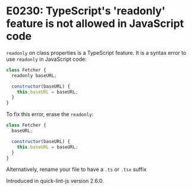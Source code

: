 # E0230: TypeScript's 'readonly' feature is not allowed in JavaScript code

`readonly` on class properties is a TypeScript feature. It is a syntax error to
use `readonly` in JavaScript code:

```javascript
class Fetcher {
  readonly baseURL;

  constructor(baseURL) {
    this.baseURL = baseURL;
  }
}
```

To fix this error, erase the `readonly`:

```javascript
class Fetcher {
  baseURL;

  constructor(baseURL) {
    this.baseURL = baseURL;
  }
}
```

Alternatively, rename your file to have a `.ts` or `.tsx` suffix

Introduced in quick-lint-js version 2.6.0.
